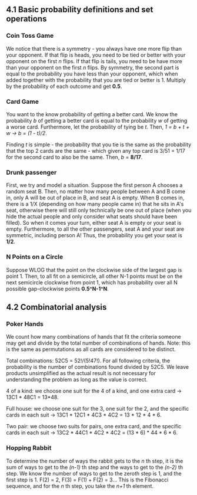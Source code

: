 ## 4.1 Basic probability definitions and set operations

### Coin Toss Game

We notice that there is a symmetry - you always have one more flip than your opponent. If that flip is heads, you need to be tied or better with your opponent on the first *n* flips. If that flip is tails, you need to be have more than your opponent on the first *n* flips. By symmetry, the second part is equal to the probability you have less than your opponent, which when added together with the probability that you are tied or better is 1. Multiply by the probability of each outcome and get **0.5**.

### Card Game

You want to the know probability of getting a better card. We know the probability *b* of getting a better card is equal to the probability *w* of getting a worse card. Furthermore, let the probability of tying be *t*. Then, *1 = b + t + w -> b = (1 - t)/2*. 

Finding *t* is simple - the probability that you tie is the same as the probability that the top 2 cards are the same - which given any top card is 3/51 = 1/17 for the second card to also be the same. Then, *b* = **8/17**.

### Drunk passenger

First, we try and model a situation. Suppose the first person A chooses a random seat B. Then, no matter how many people between A and B come in, only A will be out of place in B, and seat A is empty. When B comes in, there is a 1/X (depending on how many people came in) that he sits in A's seat, otherwise there will still only technically be one out of place (when you hide the actual people and only consider what seats should have been filled). So when it comes your turn, either seat A is empty or your seat is empty. Furthermore, to all the other passengers, seat A and your seat are symmetric, including person A! Thus, the probability you get your seat is **1/2**.

### N Points on a Circle

Suppose WLOG that the point on the clockwise side of the largest gap is point 1. Then, to all fit on a semicircle, all other N-1 points must be on the next semicircle clockwise from point 1, which has probability over all N possible gap-clockwise points  **0.5^N-1^N**. 

## 4.2 Combinatorial analysis

### Poker Hands

We count how many combinations of hands that fit the criteria someone may get and divide by the total number of combinations of hands. Note: this is the same as permutations as all cards are considered to be distinct.

Total combinations: 52C5 = 52!/(5!47!). For all following criteria, the probability is the number of combinations found divided by 52C5. We leave products unsimplified as the actual result is not necessary for understanding the problem as long as the value is correct.

4 of a kind: we choose one suit for the 4 of a kind, and one extra card -> 13C1 * 48C1 = 13*48. 

Full house: we choose one suit for the 3, one suit for the 2, and the specific cards in each suit -> 13C1 \* 12C1 \* 4C3 \* 4C2 = 13 \* 12 \* 4 \* 6.

Two pair: we choose two suits for pairs, one extra card, and the specific cards in each suit -> 13C2 \* 44C1 \* 4C2 \* 4C2 = (13 \* 6) \* 44 \* 6 \* 6.

### Hopping Rabbit

To determine the number of ways the rabbit gets to the *n* th step, it is the sum of ways to get to the *(n-1)* th step and the ways to get to the *(n-2)* th step. We know the number of ways to get to the zeroth step is 1, and the first step is 1. F(2) = 2, F(3) = F(1) + F(2) = 3... This is the Fibonacci sequence, and for the *n* th step, you take the *n+1* th element.


